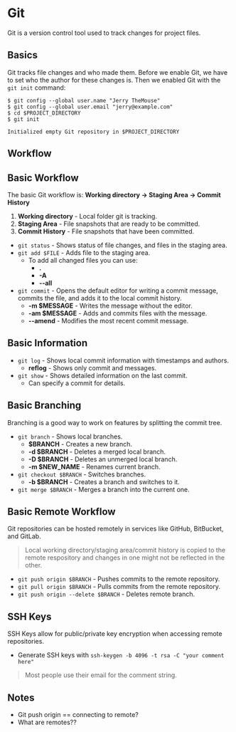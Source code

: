 # Git

Git is a version control tool used to track changes for project files.

## Basics

Git tracks file changes and who made them. Before we enable Git, we have to set
who the author for these changes is. Then we enabled Git with the `git init` command:

```console
$ git config --global user.name "Jerry TheMouse"
$ git config --global user.email "jerry@example.com"
$ cd $PROJECT_DIRECTORY
$ git init

Initialized empty Git repository in $PROJECT_DIRECTORY
```

## Workflow

## Basic Workflow

The basic Git workflow is: **Working directory -> Staging Area -> Commit History**

1. **Working directory** - Local folder git is tracking.
1. **Staging Area** - File snapshots that are ready to be committed.
1. **Commit History** - File snapshots that have been committed.

* `git status` - Shows status of file changes, and files in the staging area.
* `git add $FILE` - Adds file to the staging area.
  * To add all changed files you can use:
    * **.**
    * **-A**
    * **--all**
* `git commit` - Opens the default editor for writing a commit message, commits the file, and adds it to the local commit history.
  * **-m $MESSAGE** - Writes the message without the editor.
  * **-am $MESSAGE** - Adds and commits files with the message.
  * **--amend** - Modifies the most recent commit message.

## Basic Information

* `git log` - Shows local commit information with timestamps and authors.
  * **reflog** - Shows only commit and messages.
* `git show` - Shows detailed information on the last commit.
  * Can specify a commit for details.

## Basic Branching

Branching is a good way to work on features by splitting the commit tree.

* `git branch` - Shows local branches.
  * **$BRANCH** - Creates a new branch.
  * **-d $BRANCH** - Deletes a merged local branch.
  * **-D $BRANCH** - Deletes an unmerged local branch.
  * **-m $NEW_NAME** - Renames current branch.
* `git checkout $BRANCH` - Switches branches.
  * **-b $BRANCH** - Creates a branch and switches to it.
* `git merge $BRANCH` - Merges a branch into the current one.

## Basic Remote Workflow

Git repositories can be hosted remotely in services like GitHub, BitBucket, and GitLab.
> Local working directory/staging area/commit history is copied to the remote respository and changes in one might not be reflected in the other.

* `git push origin $BRANCH` - Pushes commits to the remote repository.
* `git pull origin $BRANCH` - Pulls commits from the remote repository.
* `git push origin --delete $BRANCH` - Deletes remote branch.

## SSH Keys

SSH Keys allow for public/private key encryption when accessing remote repositories.

* Generate SSH keys with `ssh-keygen -b 4096 -t rsa -C "your comment here"`

> Most people use their email for the comment string.

## Notes

* Git push origin == connecting to remote?
* What are remotes??